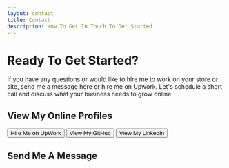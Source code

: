 ```yaml
---
layout: contact
title: Contact
description: How To Get In Touch To Get Started
---
```


# Ready To Get Started?

If you have any questions or would like to hire me to work on your store or site, send me a message here
or hire me on Upwork. Let's schedule a short call and discuss what your business needs to grow online.

## View My Online Profiles

<a href="https://www.upwork.com/freelancers/~016b8e588900b465db" target="_blank"><button class="projects">Hire Me on UpWork</button></a> <a href="https://github.com/ChrisADrake" target="_blank"><button class="projects">View My GitHub</button></a> <a href="https://www.linkedin.com/in/christopher-drake-036245263/" target="_blank"><button class="projects">View My LinkedIn</button></a>

## Send Me A Message



